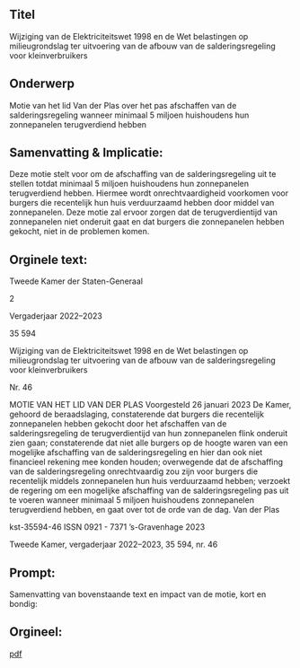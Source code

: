 ## Titel
Wijziging van de Elektriciteitswet 1998 en de Wet belastingen op milieugrondslag ter uitvoering van de afbouw van de salderingsregeling voor kleinverbruikers
## Onderwerp
Motie van het lid Van der Plas over het pas afschaffen van de salderingsregeling wanneer minimaal 5 miljoen huishoudens hun zonnepanelen terugverdiend hebben
## Samenvatting & Implicatie:

Deze motie stelt voor om de afschaffing van de salderingsregeling uit te stellen totdat minimaal 5 miljoen huishoudens hun zonnepanelen terugverdiend hebben. Hiermee wordt onrechtvaardigheid voorkomen voor burgers die recentelijk hun huis verduurzaamd hebben door middel van zonnepanelen. Deze motie zal ervoor zorgen dat de terugverdientijd van zonnepanelen niet onderuit gaat en dat burgers die zonnepanelen hebben gekocht, niet in de problemen komen.
## Orginele text:


Tweede Kamer der Staten-Generaal

2

Vergaderjaar 2022–2023

35 594

Wijziging van de Elektriciteitswet 1998 en de
Wet belastingen op milieugrondslag ter
uitvoering van de afbouw van de
salderingsregeling voor kleinverbruikers

Nr. 46

MOTIE VAN HET LID VAN DER PLAS
Voorgesteld 26 januari 2023
De Kamer,
gehoord de beraadslaging,
constaterende dat burgers die recentelijk zonnepanelen hebben gekocht
door het afschaffen van de salderingsregeling de terugverdientijd van hun
zonnepanelen flink onderuit zien gaan;
constaterende dat niet alle burgers op de hoogte waren van een mogelijke
afschaffing van de salderingsregeling en hier dan ook niet financieel
rekening mee konden houden;
overwegende dat de afschaffing van de salderingsregeling onrechtvaardig
zou zijn voor burgers die recentelijk middels zonnepanelen hun huis
verduurzaamd hebben;
verzoekt de regering om een mogelijke afschaffing van de salderingsregeling pas uit te voeren wanneer minimaal 5 miljoen huishoudens
zonnepanelen terugverdiend hebben,
en gaat over tot de orde van de dag.
Van der Plas

kst-35594-46
ISSN 0921 - 7371
’s-Gravenhage 2023

Tweede Kamer, vergaderjaar 2022–2023, 35 594, nr. 46


## Prompt:
Samenvatting van bovenstaande text en impact van de motie, kort en bondig:

## Orgineel:
[pdf](https://gegevensmagazijn.tweedekamer.nl/OData/v4/2.0/Document(850f9316-c7ca-4538-a924-58c44609a131)/resource)
